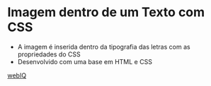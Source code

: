 # Imagem dentro de um Texto com CSS

- A imagem é inserida dentro da tipografia das letras com as propriedades do CSS
- Desenvolvido com uma base em HTML e CSS

[webIQ](https://www.youtube.com/watch?v=79JdYKpBjH0&list=PLn-1oXF21q6IwN9F3qZF9-2yEpkAtjU9w&index=2)